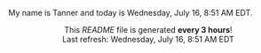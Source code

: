 My name is Tanner and today is Wednesday, July 16, 8:51 AM EDT.

<p align="center">This <i>README</i> file is generated <b>every 3 hours</b>!</br>Last refresh: Wednesday, July 16, 8:51 AM EDT<br /></p>
